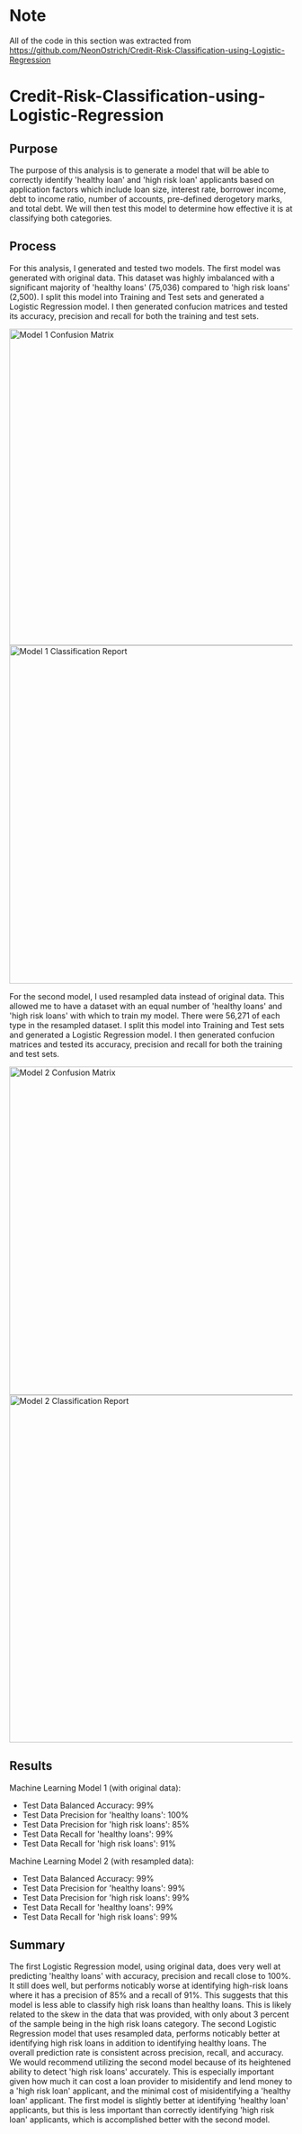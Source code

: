 # Note
All of the code in this section was extracted from https://github.com/NeonOstrich/Credit-Risk-Classification-using-Logistic-Regression

# Credit-Risk-Classification-using-Logistic-Regression

## Purpose
The purpose of this analysis is to generate a model that will be able to correctly identify 'healthy loan' and 'high risk loan' applicants based on application factors which include loan size, interest rate, borrower income, debt to income ratio, number of accounts, pre-defined derogetory marks, and total debt. We will then test this model to determine how effective it is at classifying both categories.

## Process
For this analysis, I generated and tested two models. 
The first model was generated with original data. This dataset was highly imbalanced with a significant majority of 'healthy loans' (75,036) compared to 'high risk loans' (2,500). I split this model into Training and Test sets and generated a Logistic Regression model. I then generated confucion matrices and tested its accuracy, precision and recall for both the training and test sets.

<img width="562" alt="Model 1 Confusion Matrix" src="https://github.com/NeonOstrich/Polling-and-Banking-Data-Analysis-in-Python/assets/119632669/0b26c071-f4cc-458a-8e57-e2da40950db4">
<img width="601" alt="Model 1 Classification Report" src="https://github.com/NeonOstrich/Polling-and-Banking-Data-Analysis-in-Python/assets/119632669/066e34ad-5612-49a3-a3cc-da7f5665eafa">

For the second model, I used resampled data instead of original data. This allowed me to have a dataset with an equal number of 'healthy loans' and 'high risk loans' with which to train my model. There were 56,271 of each type in the resampled dataset. I split this model into Training and Test sets and generated a Logistic Regression model. I then generated confucion matrices and tested its accuracy, precision and recall for both the training and test sets.

<img width="583" alt="Model 2 Confusion Matrix" src="https://github.com/NeonOstrich/Polling-and-Banking-Data-Analysis-in-Python/assets/119632669/c3d1dbef-b84b-499c-8f77-10eb12bae809">
<img width="617" alt="Model 2 Classification Report" src="https://github.com/NeonOstrich/Polling-and-Banking-Data-Analysis-in-Python/assets/119632669/3eb9bcc7-08e0-415c-b311-779d464c2169">

## Results

Machine Learning Model 1 (with original data):
  * Test Data Balanced Accuracy: 99%
  * Test Data Precision for 'healthy loans': 100%
  * Test Data Precision for 'high risk loans': 85%
  * Test Data Recall for 'healthy loans': 99%
  * Test Data Recall for 'high risk loans': 91%
  
Machine Learning Model 2 (with resampled data):
  * Test Data Balanced Accuracy: 99%
  * Test Data Precision for 'healthy loans': 99%
  * Test Data Precision for 'high risk loans': 99%
  * Test Data Recall for 'healthy loans': 99%
  * Test Data Recall for 'high risk loans': 99%
  
## Summary

The first Logistic Regression model, using original data, does very well at predicting 'healthy loans' with accuracy, precision and recall close to 100%. It still does well, but performs noticably worse at identifying high-risk loans where it has a precision of 85% and a recall of 91%. This suggests that this model is less able to classify high risk loans than healthy loans. This is likely related to the skew in the data that was provided, with only about 3 percent of the sample being in the high risk loans category.
The second Logistic Regression model that uses resampled data, performs noticably better at identifying high risk loans in addition to identifying healthy loans. The overall prediction rate is consistent across precision, recall, and accuracy.
We would recommend utilizing the second model because of its heightened ability to detect 'high risk loans' accurately. This is especially important given how much it can cost a loan provider to misidentify and lend money to a 'high risk loan' applicant, and the minimal cost of misidentifying a 'healthy loan' applicant. The first model is slightly better at identifying 'healthy loan' applicants, but this is less important than correctly identifying 'high risk loan' applicants, which is accomplished better with the second model.
